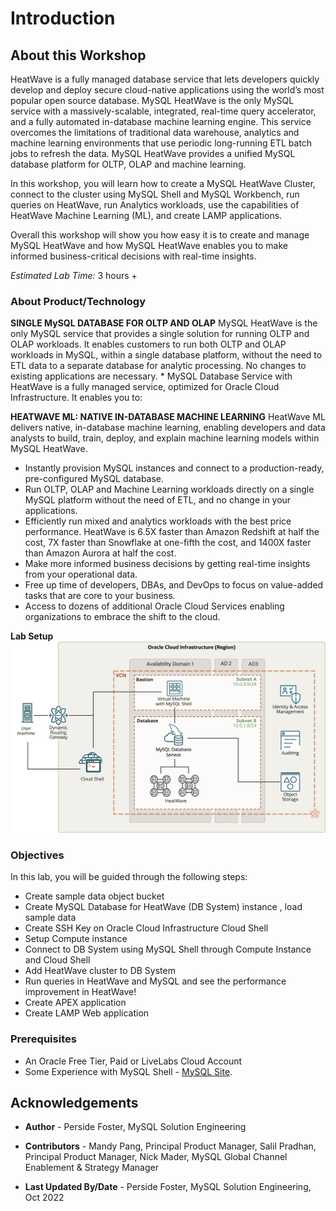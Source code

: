 # Introduction

## About this Workshop

HeatWave is a fully managed database service that lets developers quickly
develop and deploy secure cloud-native applications using the world’s most
popular open source database. MySQL HeatWave is the only MySQL service
with a massively-scalable, integrated, real-time query accelerator, and a fully
automated in-database machine learning engine. This service overcomes the
limitations of traditional data warehouse, analytics and machine learning
environments that use periodic long-running ETL batch jobs to refresh the
data. MySQL HeatWave provides a unified MySQL database platform for
OLTP, OLAP and machine learning.

In this workshop, you will learn how to create a MySQL HeatWave Cluster, connect to the cluster using MySQL Shell and MySQL Workbench, run queries on HeatWave, run Analytics workloads, use the capabilities of HeatWave Machine Learning (ML), and create LAMP applications.

Overall this workshop will show you how easy it is to create and manage MySQL HeatWave and how MySQL HeatWave enables you to make informed business-critical decisions with real-time insights.

_Estimated Lab Time:_ 3 hours +

### About Product/Technology

**SINGLE MySQL DATABASE FOR OLTP AND OLAP**
MySQL HeatWave is the only MySQL service that provides a single solution for running OLTP and OLAP workloads. It
enables customers to run both OLTP and OLAP workloads in MySQL, within a single database platform, without the need to
ETL data to a separate database for analytic processing. No changes to existing applications are necessary. *
MySQL Database Service with HeatWave is a fully managed service, optimized for Oracle Cloud Infrastructure. It enables you to:

**HEATWAVE ML: NATIVE IN-DATABASE MACHINE LEARNING**
HeatWave ML delivers native, in-database machine learning, enabling developers and data analysts to build, train, deploy,
and explain machine learning models within MySQL HeatWave.

- Instantly provision MySQL instances and connect to a production-ready, pre-configured MySQL database.
- Run OLTP, OLAP and Machine Learning workloads directly on a single MySQL platform without the need of ETL, and no change in your applications.
- Efficiently run mixed and analytics workloads with the best price performance. HeatWave is 6.5X faster than Amazon Redshift at half the cost, 7X faster than Snowflake at one-fifth the cost, and 1400X faster than Amazon Aurora at half the cost.
- Make more informed business decisions by getting real-time insights from your operational data.
- Free up time of developers, DBAs, and DevOps to focus on value-added tasks that are core to your business.
- Access to dozens of additional Oracle Cloud Services enabling organizations to embrace the shift to the cloud.

**Lab Setup**
  ![INTRO](./images/heatwave-bastion-architecture-compute.png "hheatwave bastion architecture compute ")

### Objectives

In this lab, you will be guided through the following steps:

- Create sample data object bucket
- Create MySQL Database for HeatWave (DB System) instance , load sample data
- Create SSH Key on Oracle Cloud Infrastructure Cloud Shell
- Setup Compute instance
- Connect to DB System using MySQL Shell through Compute Instance and Cloud Shell
- Add HeatWave cluster to DB System
- Run queries in HeatWave and MySQL and see the performance improvement in HeatWave!
- Create APEX application
- Create LAMP Web application

### Prerequisites

- An Oracle Free Tier, Paid or LiveLabs Cloud Account
- Some Experience with MySQL Shell - [MySQL Site](https://dev.MySQL.com/doc/MySQL-shell/8.0/en/).

## Acknowledgements

- **Author** - Perside Foster, MySQL Solution Engineering

- **Contributors** - Mandy Pang, Principal Product Manager, Salil Pradhan, Principal Product Manager, Nick Mader, MySQL Global Channel Enablement & Strategy Manager
- **Last Updated By/Date** - Perside Foster, MySQL Solution Engineering, Oct 2022
